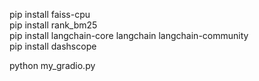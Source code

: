pip install faiss-cpu  
pip install rank_bm25  
pip install langchain-core langchain langchain-community  
pip install dashscope  
  
python my_gradio.py  